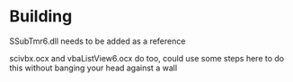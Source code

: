# Building

SSubTmr6.dll needs to be added as a reference

scivbx.ocx and vbaListView6.ocx do too, could use some steps here to do this without banging your head against a wall
